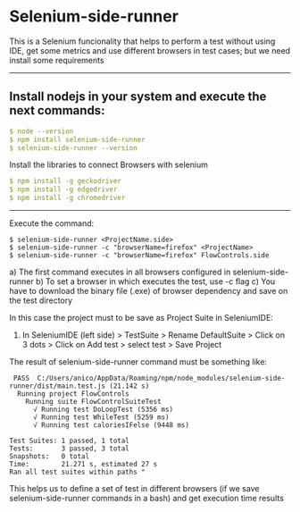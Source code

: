 # Selenium-side-runner

This is a Selenium funcionality that helps to perform a test without using IDE, get some metrics and use different browsers in test cases; but we need install some requirements

---
## Install nodejs in your system and execute the next commands:

```yaml
$ node --version
$ npm install selenium-side-runner
$ selenium-side-runner --version
```

Install the libraries to connect Browsers with selenium

```yaml
$ npm install -g geckodriver
$ npm install -g edgedriver
$ npm install -g chromedriver
```

---
Execute the command:

```
$ selenium-side-runner <ProjectName.side>
$ selenium-side-runner -c "browserName=firefox" <ProjectName>
$ selenium-side-runner -c "browserName=firefox" FlowControls.side
```

a)  The first command executes in all browsers configured in selenium-side-runner
b)  To set a browser in which executes the test, use -c flag
c)  You have to download the binary file (.exe) of browser dependency and save on the test directory

In this case the project must to be save as Project Suite in SeleniumIDE:
1. In SeleniumIDE (left side) > TestSuite > Rename DefaultSuite > Click on 3 dots > Click on Add test > select test > Save Project 

The result of selenium-side-runner command must be something like:

```
 PASS  C:/Users/anico/AppData/Roaming/npm/node_modules/selenium-side-runner/dist/main.test.js (21.142 s)
  Running project FlowControls
    Running suite FlowControlSuiteTest
      √ Running test DoLoopTest (5356 ms)
      √ Running test WhileTest (5259 ms)
      √ Running test caloriesIFelse (9448 ms)

Test Suites: 1 passed, 1 total
Tests:       3 passed, 3 total
Snapshots:   0 total
Time:        21.271 s, estimated 27 s
Ran all test suites within paths "
```

This helps us to define a set of test in different browsers (if we save selenium-side-runner commands in a bash) and get execution time results
